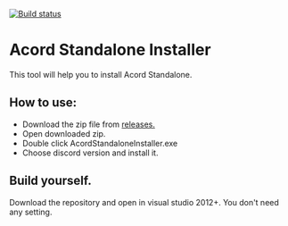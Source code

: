 [![Build status](https://ci.appveyor.com/api/projects/status/90fsprof3v3kew4k?svg=true)](https://ci.appveyor.com/project/Acord/installer)
# Acord Standalone Installer
This tool will help you to install Acord Standalone.
## How to use:
- Download the zip file from [releases.](https://github.com/acord-standalone/installer/releases)
- Open downloaded zip.
- Double click AcordStandaloneInstaller.exe
- Choose discord version and install it.

## Build yourself.
Download the repository and open in visual studio 2012+. 
You don't need any setting.



